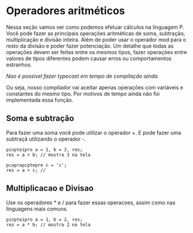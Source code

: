 # Operadores aritméticos

Nessa seção vamos ver como podemos efetuar cálculos na linguagem P. Você pode fazer as principais operações aritméticas de soma, subtração, multiplicação e divisão inteira. Além de poder usar o operador mod para o resto da divisão e poder fazer potenciação. Um detalhe que todas as operações devem ser feitas entre os mesmos tipos, fazer operações entre valores de tipos diferentes podem causar erros ou comportamentos estranhos.

*Nao é possivel fazer typecast em tempo de compilação ainda.* 

Ou seja, nosso compilador vai aceitar apenas operações com variáveis e constantes do mesmo tipo. Por motivos de tempo ainda não foi implementada essa função.

## Soma e subtração

Para fazer uma soma você pode utilizar o operador +. E pode fazer uma subtraçã utilizando o operador -.

```
pinpteipro a = 1, b = 2, res;
res = a + b; // mostra 3 na tela

pcaprapcptepre c = 'c';
res = a + c; // 
```

## Multiplicacao e Divisao

Use os operadores * e / para fazer essas operacoes, assim como nas linguagens mais comuns.

```
pinpteipro a = 1, b = 2, res;
res = a * b; // mostra 2 na tela

```